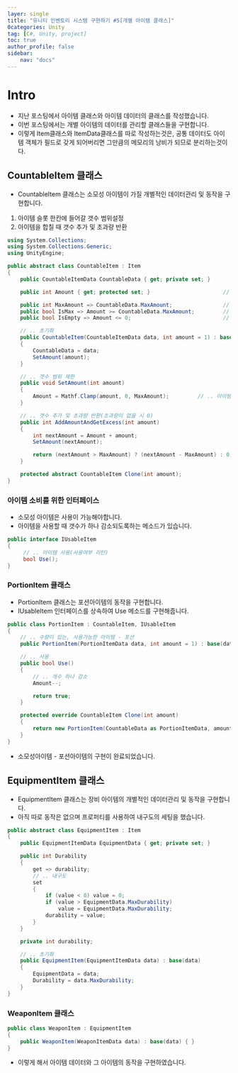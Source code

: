```yaml
---
layer: single
title: "유니티 인벤토리 시스템 구현하기 #5[개별 아이템 클래스]"
0categories: Unity
tag: [C#, Unity, project]
toc: true
author_profile: false
sidebar: 
    nav: "docs"
---
```


# Intro

- 지난 포스팅에서 아이템 클래스와 아이템 데이터의 클래스를 작성했습니다.  
- 이번 포스팅에서는 개별 아이템의 데이터를 관리할 클래스들을 구현합니다.   
- 이렇게 Item클래스와 ItemData클래스를 따로 작성하는것은, 공통 데이터도 아이템 객체가 필드로 갖게 되어버리면 그만큼의 메모리의 낭비가 되므로 분리하는것이다.

## CountableItem 클래스

- CountableItem 클래스는 소모성 아이템이 가질 개별적인 데이터관리 및 동작을 구현합니다.  

1. 아이템 슬롯 한칸에 들어갈 갯수 범위설정
2. 아이템을 합칠 때 갯수 추가 및 초과량 반환

```c#
using System.Collections;
using System.Collections.Generic;
using UnityEngine;

public abstract class CountableItem : Item
{
    public CountableItemData CountableData { get; private set; }

    public int Amount { get; protected set; }                       // .. 현재 아이템 갯수

    public int MaxAmount => CountableData.MaxAmount;                // .. 한 슬롯이 가질 수 있는 아이템의 최대갯수
    public bool IsMax => Amount >= CountableData.MaxAmount;         // .. 갯수가 최대인지 여부
    public bool IsEmpty => Amount <= 0;                             // .. 갯수가 없는지 여부

    // .. 초기화
    public CountableItem(CountableItemData data, int amount = 1) : base(data)
    {
        CountableData = data;
        SetAmount(amount);
    }

    // .. 갯수 범위 제한
    public void SetAmount(int amount)
    {
        Amount = Mathf.Clamp(amount, 0, MaxAmount);         // .. 아이템 갯수는 0 ~ 99
    }

    // .. 갯수 추가 및 초과량 반환(초과량이 없을 시 0)
    public int AddAmountAndGetExcess(int amount)
    {
        int nextAmount = Amount + amount;
        SetAmount(nextAmount);

        return (nextAmount > MaxAmount) ? (nextAmount - MaxAmount) : 0;     // .. 초과하면 초과량을 반환.
    }

    protected abstract CountableItem Clone(int amount);
}

```


### 아이템 소비를 위한 인터페이스

- 소모성 아이템은 사용이 가능해야합니다.  
- 아이템을 사용할 때 갯수가 하나 감소되도록하는 메소드가 있습니다.


```c#
public interface IUsableItem
{
     // .. 아이템 사용(사용여부 리턴)
     bool Use();
}
```

### PortionItem 클래스

- PortionItem 클래스는 포션아이템의 동작을 구현합니다.  
- IUsableItem 인터페이스를 상속하여 Use 메소드를 구현해줍니다.  

```c#
public class PortionItem : CountableItem, IUsableItem
{
    // .. 수량이 있는, 사용가능한 아이템 - 포션
    public PortionItem(PortionItemData data, int amount = 1) : base(data, amount) { }

    // .. 사용
    public bool Use()
    {
        // .. 개수 하나 감소
        Amount--;

        return true;
    }

    protected override CountableItem Clone(int amount)
    {
        return new PortionItem(CountableData as PortionItemData, amount);
    }
}

```

- 소모성아이템 - 포션아이템의 구현이 완료되었습니다.  

## EquipmentItem 클래스

- EquipmentItem 클래스는 장비 아이템의 개별적인 데이터관리 및 동작을 구현합니다.  
- 아직 따로 동작은 없으며 프로퍼티를 사용하여 내구도의 세팅을 했습니다.  

```c#
public abstract class EquipmentItem : Item
{
    public EquipmentItemData EquipmentData { get; private set; }

    public int Durability
    {
        get => durability;
        // .. 내구도
        set
        {
            if (value < 0) value = 0;
            if (value > EquipmentData.MaxDurability)
                value = EquipmentData.MaxDurability;
            durability = value;
        }
    }

    private int durability;

    // .. 초기화
    public EquipmentItem(EquipmentItemData data) : base(data)
    {
        EquipmentData = data;
        Durability = data.MaxDurability;
    }
}

```


### WeaponItem 클래스

```c#
public class WeaponItem : EquipmentItem
{
    public WeaponItem(WeaponItemData data) : base(data) { }
}

```


- 이렇게 해서 아이템 데이터와 그 아이템의 동작을 구현하였습니다.

